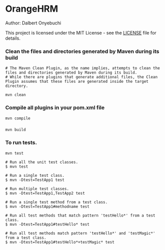 # OrangeHRM
Author: Dalbert Onyebuchi

This project is licensed under the MIT License - see the [LICENSE](./LICENSE) file for details.

###  Clean the files and directories generated by Maven during its build
    # The Maven Clean Plugin, as the name implies, attempts to clean the files and directories generated by Maven during its build. 
    # While there are plugins that generate additional files, the Clean Plugin assumes that these files are generated inside the target directory. 
```mvn clean ```

### Compile all plugins in your pom.xml file
```mvn compile ```

### 
```mvn build ```

### To run tests.
```mvn test ```

    # Run all the unit test classes.
    $ mvn test

    # Run a single test class.
    $ mvn -Dtest=TestApp1 test

    # Run multiple test classes.
    $ mvn -Dtest=TestApp1,TestApp2 test
    
    # Run a single test method from a test class.
    $ mvn -Dtest=TestApp1#methodname test
    
    # Run all test methods that match pattern 'testHello*' from a test class.
    $ mvn -Dtest=TestApp1#testHello* test
    
    # Run all test methods match pattern 'testHello*' and 'testMagic*' from a test class.
    $ mvn -Dtest=TestApp1#testHello*+testMagic* test


